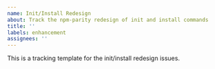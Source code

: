 ```yaml
---
name: Init/Install Redesign
about: Track the npm-parity redesign of init and install commands
title: ''
labels: enhancement
assignees: ''
---
```


This is a tracking template for the init/install redesign issues.
